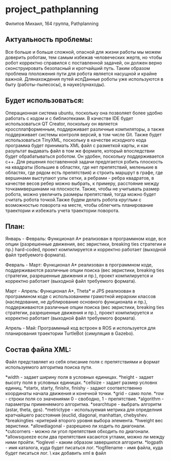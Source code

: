 # project_pathplanning
Филитов Михаил, 164 группа, Pathplanning

Актуальность проблемы:
-----------------------

Все больше и больше сложной, опасной для жизни работы мы можем доверить роботам, тем самым избежав человеческих жертв, но чтобы робот корректно справился с поставленной задачей, он должен верно сконструировать безопасный и кротчайший путь. Таким образом проблема плоложения пути для робота является насущной и крайне важной. Длянахождения путей испДанные роботы уже используются в быту (работы-пылесосы), в науке(лунаходы).

Будет использоваться:
---------------------

Операционная система ubuntu, поскольку она позволяет более удобно работать с кодом и с библиотеками.
В качестве IDE будет использоваться QT Creator, поскольку он является кроссплатформенным, поддерживает различные компиляторы, а также поддерживает системы контроля версий, в том числе Git.
Также будет использоваться TinyXML, поскольку в качестве исходного кода программа будет принимать XML файл с разметкой карты, и как разультат выдавать файл в том же формате, который впоследствии будет обрабатываться роботом. Он удобен, поскольку поддерживается с++.
Для решения поставленной задачи предлгается рзбить плоскость на квадраты (большие в областях, где нет препятствий, меленькие в областях, где рядом есть препятствия) и строить маршрут в  графе, где вершинами выступают узлы сетки, а ребрами - ребра квадратов, в качестве весов ребер можно выбрать, к примеру, расстояние между точкамивершинами на плоскости. Также, чтобы не учитывать размер робота, можно увеличить размеры препятствий, тогда можно будет считать робота точкой.Также будем делать робота круглым с возможностью поворота на месте, чтобы облегчить планирование траектории и избежать учета траектории поворота.


План:
------

Январь - Февраль: Функционал A* реализован в программном коде, все опции (разрешенные движения, вес эвристики, breaking ties стратегии и пр.) hard-coded, проект компилируется и корректно работает (выходной файл требуемого формата).

Февраль - Март:  Функционал A* реализован в программном коде, поддерживаются различные опции поиска (вес эвристики, breaking ties стратегии, разрешенные движения и пр.), проект компилируется и корректно работает (выходной файл требуемого формата).

Март - Апрель: Функционал A*, Theta* и JPS реализован в программном коде с использованием грамотной иерархии классов (наследование, не дублирование основного функционала и пр.), поддерживаются различные опции поиска (вес эвристики, breaking ties стратегии, разрешенные движения и пр.), проект компилируется и корректно работает (выходной файл требуемого формата).

Апрель - Май:  Программный код встроен в ROS и используется для планирования траектории TurtleBot (симуляция в Gazebo).

Состав файла XML:
------------------
Файл представляет из себя описание поля с препятствиями и формат используемого алгоритма поиска пути.

*width - задает ширину поля в условных единицах.
*height - задает высоту поля в условных единицах.
*cellsize - задает размер условнх единиц.
*startx, starty, finishx, finishy - задают соответственно координаты начала движения и конечной точки.
*grid - само поле.
*row - строки поля со значениями 0 - свободно, 1 - препятствие.
*algorithm - параметры применяемого алгоритма.
*searchtupe - выбрать алгоритм (astar, theta, gps).
*metrictype - используемая метрика для определния кратчайшего расстояния (euclid, diagonal, manhattan, chebyshev.
*breakingties -критерий второго уровня выбора элемента.
*hweight вес эвристики.
*allowdiagonal - разрешено ли ходить по диагонали.
*cutcorners - можно ли угол препятствия обходить по диагонали.
*allowsqueeze если два препятствия касаются углами, можно ли между ними пройти.
*loglevel - каким образом завершился алгоритм.
*logpath - имя каталога, куда будет писаться лог.
*logfilename - имя файла, куда будет писаться лог.
\\ как добавить xml в файл

